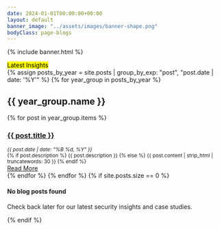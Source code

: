 ```yaml
---
date: 2024-01-01T00:00:00+00:00
layout: default
banner_image: "../assets/images/banner-shape.png"
bodyClass: page-blogs
---
```

{% include banner.html %}
<!-- Blog Section - Start
   ================================================== -->
<section class="blog_section section_space pt-5">
   <div class="container">
      <div class="heading_block mb-0">
         <mark class="heading_focus_title">Latest Insights</mark>
      </div>
      <div class="row">
         <div class="col-12">
            <div class="row">
               {% assign posts_by_year = site.posts | group_by_exp: "post", "post.date | date: '%Y'" %}
               {% for year_group in posts_by_year %}
               <!-- Year Header -->
               <div class="col-12">
                  <h2 class="year-header text-white border-bottom border-light pb-2 mb-4">
                     {{ year_group.name }}
                  </h2>
               </div>
               {% for post in year_group.items %}
               <div class="col-12 mb-4">
                  <div class="review_block">
                     <div class="row align-items-start">
                        <!-- {% if post.thumbnail %}
                           <div class="col-2">
                             <div class="blog_image">
                               <a href="{{ post.url | relative_url }}">
                                 <img src="{{ post.thumbnail | relative_url }}" alt="{{ post.title }}" class="img-fluid rounded">
                               </a>
                             </div>
                           </div>
                           <div class="col-10">
                           {% else %} -->
                        <div class="col-12">
                           <!-- {% endif %} -->
                           <div class="blog_content text-left">
                              <h3 class="blog_title mb-3">
                                 <a href="{{ post.url | relative_url }}" class="text-decoration-none font-weight-bold">
                                 <strong>{{ post.title }}</strong>
                                 </a>
                              </h3>
                              <div class="blog_meta mb-3">
                                 <small class="date text-white">
                                 <i>
                                  {{ post.date | date: "%B %d, %Y" }}
                                 </i>
                                 </small>
                              </div>
                              <small class="mb-3">
                              {% if post.description %}
                              {{ post.description }}
                              {% else %}
                              {{ post.content | strip_html | truncatewords: 30 }}
                              {% endif %}
                              <br>
                              </small>
                              <a href="{{ post.url | relative_url }}" class="btn btn-outline-primary btn-sm mt-3">
                              Read More <i class="fas fa-arrow-right ml-1"></i>
                              </a>
                           </div>
                        </div>
                     </div>
                  </div>
               </div>
               {% endfor %}
               {% endfor %}
               {% if site.posts.size == 0 %}
               <div class="col-12">
                  <div class="review_block text-center">
                     <h4>No blog posts found</h4>
                     <p class="text-muted">Check back later for our latest security insights and case studies.</p>
                  </div>
               </div>
               {% endif %}
            </div>
         </div>
      </div>
   </div>
</section>
<!-- Blog Section - End
   ================================================== -->